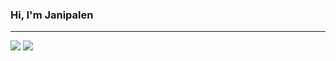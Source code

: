 ### Hi, I'm Janipalen

---

<img src="https://github-readme-stats.vercel.app/api?username=janipalen&theme=default&include_all_commits=true&show_icons=true"/>
<img src="https://github-readme-stats.vercel.app/api/top-langs/?username=janipalen&layout=compact"/>
